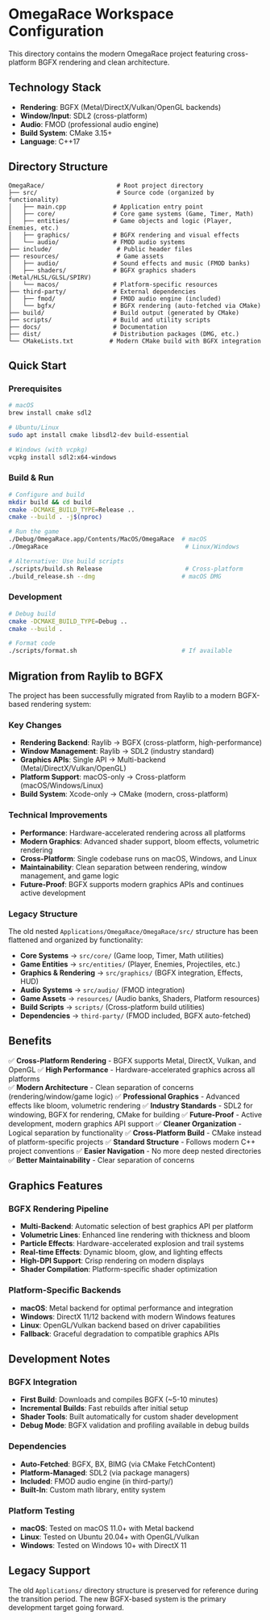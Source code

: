# OmegaRace Workspace Configuration

This directory contains the modern OmegaRace project featuring cross-platform BGFX rendering and clean architecture.

## Technology Stack

- **Rendering**: BGFX (Metal/DirectX/Vulkan/OpenGL backends)
- **Window/Input**: SDL2 (cross-platform)
- **Audio**: FMOD (professional audio engine)
- **Build System**: CMake 3.15+
- **Language**: C++17

## Directory Structure

```
OmegaRace/                    # Root project directory
├── src/                      # Source code (organized by functionality)
│   ├── main.cpp             # Application entry point
│   ├── core/                # Core game systems (Game, Timer, Math)
│   ├── entities/            # Game objects and logic (Player, Enemies, etc.)
│   ├── graphics/            # BGFX rendering and visual effects
│   └── audio/               # FMOD audio systems
├── include/                  # Public header files
├── resources/                # Game assets
│   ├── audio/               # Sound effects and music (FMOD banks)
│   ├── shaders/             # BGFX graphics shaders (Metal/HLSL/GLSL/SPIRV)
│   └── macos/               # Platform-specific resources
├── third-party/             # External dependencies
│   ├── fmod/                # FMOD audio engine (included)
│   └── bgfx/                # BGFX rendering (auto-fetched via CMake)
├── build/                   # Build output (generated by CMake)
├── scripts/                 # Build and utility scripts
├── docs/                    # Documentation
├── dist/                    # Distribution packages (DMG, etc.)
└── CMakeLists.txt          # Modern CMake build with BGFX integration
```

## Quick Start

### Prerequisites
```bash
# macOS
brew install cmake sdl2

# Ubuntu/Linux  
sudo apt install cmake libsdl2-dev build-essential

# Windows (with vcpkg)
vcpkg install sdl2:x64-windows
```

### Build & Run
```bash
# Configure and build
mkdir build && cd build
cmake -DCMAKE_BUILD_TYPE=Release ..
cmake --build . -j$(nproc)

# Run the game
./Debug/OmegaRace.app/Contents/MacOS/OmegaRace  # macOS
./OmegaRace                                      # Linux/Windows

# Alternative: Use build scripts
./scripts/build.sh Release                       # Cross-platform
./build_release.sh --dmg                        # macOS DMG
```

### Development
```bash
# Debug build
cmake -DCMAKE_BUILD_TYPE=Debug ..
cmake --build .

# Format code
./scripts/format.sh                             # If available
```

## Migration from Raylib to BGFX

The project has been successfully migrated from Raylib to a modern BGFX-based rendering system:

### Key Changes
- **Rendering Backend**: Raylib → BGFX (cross-platform, high-performance)
- **Window Management**: Raylib → SDL2 (industry standard)
- **Graphics APIs**: Single API → Multi-backend (Metal/DirectX/Vulkan/OpenGL)
- **Platform Support**: macOS-only → Cross-platform (macOS/Windows/Linux)
- **Build System**: Xcode-only → CMake (modern, cross-platform)

### Technical Improvements
- **Performance**: Hardware-accelerated rendering across all platforms
- **Modern Graphics**: Advanced shader support, bloom effects, volumetric rendering  
- **Cross-Platform**: Single codebase runs on macOS, Windows, and Linux
- **Maintainability**: Clean separation between rendering, window management, and game logic
- **Future-Proof**: BGFX supports modern graphics APIs and continues active development

### Legacy Structure
The old nested `Applications/OmegaRace/OmegaRace/src/` structure has been flattened and organized by functionality:

- **Core Systems** → `src/core/` (Game loop, Timer, Math utilities)
- **Game Entities** → `src/entities/` (Player, Enemies, Projectiles, etc.)
- **Graphics & Rendering** → `src/graphics/` (BGFX integration, Effects, HUD)
- **Audio Systems** → `src/audio/` (FMOD integration)
- **Game Assets** → `resources/` (Audio banks, Shaders, Platform resources)
- **Build Scripts** → `scripts/` (Cross-platform build utilities)
- **Dependencies** → `third-party/` (FMOD included, BGFX auto-fetched)

## Benefits

✅ **Cross-Platform Rendering** - BGFX supports Metal, DirectX, Vulkan, and OpenGL
✅ **High Performance** - Hardware-accelerated graphics across all platforms  
✅ **Modern Architecture** - Clean separation of concerns (rendering/window/game logic)
✅ **Professional Graphics** - Advanced effects like bloom, volumetric rendering
✅ **Industry Standards** - SDL2 for windowing, BGFX for rendering, CMake for building
✅ **Future-Proof** - Active development, modern graphics API support
✅ **Cleaner Organization** - Logical separation by functionality
✅ **Cross-Platform Build** - CMake instead of platform-specific projects
✅ **Standard Structure** - Follows modern C++ project conventions
✅ **Easier Navigation** - No more deep nested directories
✅ **Better Maintainability** - Clear separation of concerns

## Graphics Features

### BGFX Rendering Pipeline
- **Multi-Backend**: Automatic selection of best graphics API per platform
- **Volumetric Lines**: Enhanced line rendering with thickness and bloom
- **Particle Effects**: Hardware-accelerated explosion and trail systems
- **Real-time Effects**: Dynamic bloom, glow, and lighting effects
- **High-DPI Support**: Crisp rendering on modern displays
- **Shader Compilation**: Platform-specific shader optimization

### Platform-Specific Backends
- **macOS**: Metal backend for optimal performance and integration
- **Windows**: DirectX 11/12 backend with modern Windows features
- **Linux**: OpenGL/Vulkan backend based on driver capabilities
- **Fallback**: Graceful degradation to compatible graphics APIs

## Development Notes

### BGFX Integration
- **First Build**: Downloads and compiles BGFX (~5-10 minutes)
- **Incremental Builds**: Fast rebuilds after initial setup
- **Shader Tools**: Built automatically for custom shader development
- **Debug Mode**: BGFX validation and profiling available in debug builds

### Dependencies
- **Auto-Fetched**: BGFX, BX, BIMG (via CMake FetchContent)
- **Platform-Managed**: SDL2 (via package managers)
- **Included**: FMOD audio engine (in third-party/)
- **Built-In**: Custom math library, entity system

### Platform Testing
- **macOS**: Tested on macOS 11.0+ with Metal backend
- **Linux**: Tested on Ubuntu 20.04+ with OpenGL/Vulkan
- **Windows**: Tested on Windows 10+ with DirectX 11

## Legacy Support

The old `Applications/` directory structure is preserved for reference during the transition period. The new BGFX-based system is the primary development target going forward.
